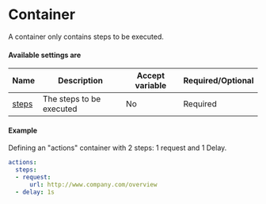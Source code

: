 # Container 

A container only contains steps to be executed.

#### Available settings are
| Name                  | Description                           | Accept variable   | Required/Optional |
| --------------------- | ------------------------------------- | ----------------- | ----------------- |
| [steps](steps.md)     | The steps to be executed              | No                | Required          |

#### Example
Defining an "actions" container with 2 steps: 1 request and 1 Delay.
```yaml
actions:
  steps:
  - request:
      url: http://www.company.com/overview
  - delay: 1s
```